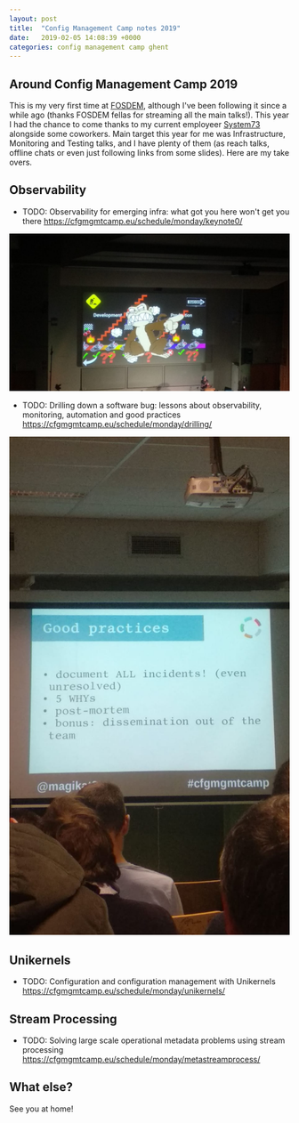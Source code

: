 ```yaml
---
layout: post
title:  "Config Management Camp notes 2019"
date:   2019-02-05 14:08:39 +0000
categories: config management camp ghent
---
```


## Around Config Management Camp 2019

This is my very first time at [FOSDEM][fosdem], although I've been following it since a while ago (thanks FOSDEM fellas for streaming 
all the main talks!). This year I had the chance to come thanks to my current employeer [System73][system73] alongside some
coworkers. Main target this year for me was Infrastructure, Monitoring and Testing talks, and I have plenty of them (as reach
talks, offline chats or even just following links from some slides). Here are my take overs. 

## Observability

* TODO: Observability for emerging infra: what got you here won't get you there
https://cfgmgmtcamp.eu/schedule/monday/keynote0/

![Deployments](/deployments.jpeg)

* TODO: Drilling down a software bug: lessons about observability, monitoring, automation and good practices
https://cfgmgmtcamp.eu/schedule/monday/drilling/

![Best Practices](/bestpractices.jpeg)

## Unikernels

* TODO: Configuration and configuration management with Unikernels
https://cfgmgmtcamp.eu/schedule/monday/unikernels/

## Stream Processing

* TODO: Solving large scale operational metadata problems using stream processing
https://cfgmgmtcamp.eu/schedule/monday/metastreamprocess/


## What else?

See you at home!

[fosdem]:https://fosdem.org
[system73]:https://system73.com
